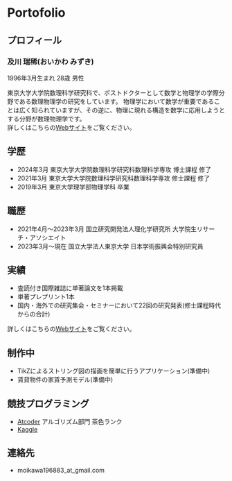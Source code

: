 # Portofolio

## プロフィール

### 及川 瑞稀(おいかわ みずき)
1996年3月生まれ 28歳 男性

東京大学大学院数理科学研究科で、ポストドクターとして数学と物理学の学際分野である数理物理学の研究をしています。 
物理学において数学が重要であることは広く知られていますが、その逆に、物理に現れる構造を数学に応用しようとする分野が数理物理学です。  
詳しくはこちらの[Webサイト](https://sites.google.com/view/oikawamizuki/home)をご覧ください。

## 学歴
- 2024年3月 東京大学大学院数理科学研究科数理科学専攻 博士課程 修了
- 2021年3月 東京大学大学院数理科学研究科数理科学専攻 修士課程 修了
- 2019年3月 東京大学理学部物理学科 卒業

## 職歴
- 2021年4月～2023年3月 国立研究開発法人理化学研究所 大学院生リサーチ・アソシエイト
- 2023年3月～現在 国立大学法人東京大学 日本学術振興会特別研究員

## 実績
- 査読付き国際雑誌に単著論文を1本掲載
- 単著プレプリント1本
- 国内・海外での研究集会・セミナーにおいて22回の研究発表(修士課程時代からの合計)

詳しくはこちらの[Webサイト](https://sites.google.com/view/oikawamizuki/home)をご覧ください。

## 制作中
- TikZによるストリング図の描画を簡単に行うアプリケーション(準備中)
- 賃貸物件の家賃予測モデル(準備中)

## 競技プログラミング
- [Atcoder](https://atcoder.jp/users/oki_) アルゴリズム部門 茶色ランク
- [Kaggle](https://www.kaggle.com/oki196883)

## 連絡先
- moikawa196883_at_gmail.com
